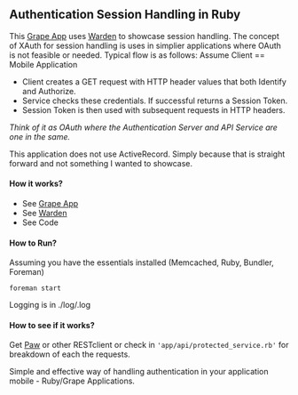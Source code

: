 ## Authentication Session Handling in Ruby
This [Grape App](https://github.com/ruby-grape/grape) uses [Warden](https://github.com/hassox/warden) to showcase session handling.
The concept of XAuth for session handling is uses in simplier applications where OAuth is not feasible or needed.
Typical flow is as follows:
Assume Client == Mobile Application

* Client creates a GET request with HTTP header values that both Identify and Authorize.
* Service checks these credentials. If successful returns a Session Token.
* Session Token is then used with subsequent requests in HTTP headers.

*Think of it as OAuth where the Authentication Server and API Service are one in the same.*

This application does not use ActiveRecord. Simply because that is straight forward and not something I wanted to showcase. 

#### How it works?
* See [Grape App](https://github.com/ruby-grape/grape)
* See [Warden](https://github.com/hassox/warden)
* See Code

#### How to Run?
Assuming you have the essentials installed (Memcached, Ruby, Bundler, Foreman)

`foreman start`

Logging is in ./log/.log

#### How to see if it works?
Get [Paw](https://itunes.apple.com/us/app/paw-http-rest-client/id584653203?mt=12) or other RESTclient or check in `'app/api/protected_service.rb'` for breakdown of each the requests.

Simple and effective way of handling authentication in your application mobile - Ruby/Grape Applications.
